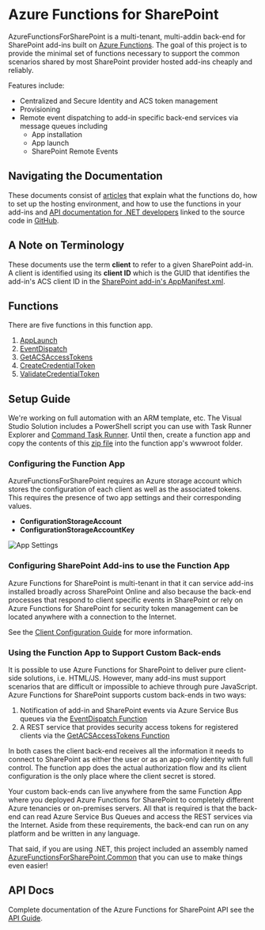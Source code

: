 # Azure Functions for SharePoint
AzureFunctionsForSharePoint is a multi-tenant, multi-addin back-end for SharePoint add-ins built on [Azure Functions](https://azure.microsoft.com/en-us/services/functions/). The goal of this project is to provide the minimal set of functions necessary to support the common scenarios shared by most SharePoint provider hosted add-ins cheaply and reliably.

Features include:
* Centralized and Secure Identity and ACS token management
* Provisioning
* Remote event dispatching to add-in specific back-end services via message queues including
  * App installation
  * App launch
  * SharePoint Remote Events

## Navigating the Documentation
These documents consist of [articles](intro.html) that explain what the functions do, how to set up the hosting environment, and how to use the functions in your add-ins and [API documentation for .NET developers](api/index.html) linked to the source code in [GitHub](https://github.com/InstantQuick/AzureFunctionsForSharePoint).

## A Note on Terminology
These documents use the term **client** to refer to a given SharePoint add-in. A client is identified using its **client ID** which is the GUID that identifies the add-in's ACS client ID in the [SharePoint add-in's AppManifest.xml](https://msdn.microsoft.com/en-us/library/office/fp179918.aspx#AppManifest).

## Functions
There are five functions in this function app.
  
1. [AppLaunch](AppLaunch.html)
2. [EventDispatch](EventDispatch.html)
3. [GetACSAccessTokens](GetACSAccessTokens.html)
4. [CreateCredentialToken](CreateCredentialToken.html)
5. [ValidateCredentialToken](ValidateCredentialToken.html)

## Setup Guide
We're working on full automation with an ARM template, etc. The Visual Studio Solution includes a PowerShell script you can use with Task Runner Explorer and [Command Task Runner](https://marketplace.visualstudio.com/items?itemName=MadsKristensen.CommandTaskRunner).
Until then, create a function app and copy the contents of this [zip file](https://github.com/InstantQuick/AzureFunctionsForSharePoint/raw/master/AzureFunctionsForSharePointWWWRoot.zip) into the function app's wwwroot folder.

### Configuring the Function App
AzureFunctionsForSharePoint requires an Azure storage account which stores the configuration of each client as well as the associated tokens. This requires the presence of two app settings and their corresponding values.
* **ConfigurationStorageAccount**
* **ConfigurationStorageAccountKey**

![App Settings](../images/Appsettings.png)

### Configuring SharePoint Add-ins to use the Function App
Azure Functions for SharePoint is multi-tenant in that it can service add-ins installed broadly across SharePoint Online 
and also because the back-end processes that respond to client specific events in SharePoint 
or rely on Azure Functions for SharePoint for security token management can be located anywhere with a connection to the Internet. 

See the [Client Configuration Guide](ClientConfiguration.html) for more information. 

### Using the Function App to Support Custom Back-ends
It is possible to use Azure Functions for SharePoint to deliver pure client-side solutions, i.e. HTML/JS. 
However, many add-ins must support scenarios that are difficult or impossible to achieve through pure JavaScript.
Azure Functions for SharePoint supports custom back-ends in two ways:
1. Notification of add-in and SharePoint events via Azure Service Bus queues via the [EventDispatch Function](EventDispatch.html)
2. A REST service that provides security access tokens for registered clients via the [GetACSAccessTokens Function](GetACSAccessTokens.html)

In both cases the client back-end receives all the information it needs to connect to SharePoint 
as either the user or as an app-only identity with full control. 
The function app does the actual authorization flow and its client configuration is the only place where the client secret is stored.

Your custom back-ends can live anywhere 
from the same Function App where you deployed Azure Functions for SharePoint to completely different Azure tenancies or on-premises servers. 
All that is required is that the back-end can read Azure Service Bus Queues and access the REST services via the Internet. 
Aside from these requirements, the back-end can run on any platform and be written in any language. 

That said, if you are using .NET, this project included an assembly named [AzureFunctionsForSharePoint.Common](../api/AzureFunctionsForSharePoint.Common.html) that you can use to make things even easier!

## API Docs
Complete documentation of the Azure Functions for SharePoint API see the [API Guide](../api/index.md).
